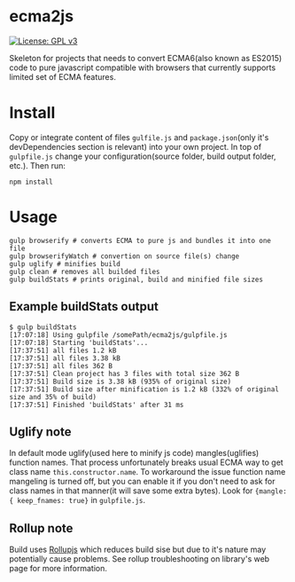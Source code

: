 # ecma2js

[![License: GPL v3](https://img.shields.io/badge/License-GPL%20v3-blue.svg)](http://www.gnu.org/licenses/gpl-3.0)

Skeleton for projects that needs to convert ECMA6(also known as ES2015) code to pure javascript compatible
with browsers that currently supports limited set of ECMA features.

# Install
Copy or integrate content of files `gulfile.js` and `package.json`(only it's devDependencies section is relevant)
into your own project. In top of `gulpfile.js` change your configuration(source folder, build output folder, etc.). Then run:

```
npm install
```

# Usage
```
gulp browserify # converts ECMA to pure js and bundles it into one file
gulp browserifyWatch # convertion on source file(s) change
gulp uglify # minifies build
gulp clean # removes all builded files
gulp buildStats # prints original, build and minified file sizes
```

## Example buildStats output
```
$ gulp buildStats
[17:07:18] Using gulpfile /somePath/ecma2js/gulpfile.js
[17:07:18] Starting 'buildStats'...
[17:37:51] all files 1.2 kB
[17:37:51] all files 3.38 kB
[17:37:51] all files 362 B
[17:37:51] Clean project has 3 files with total size 362 B
[17:37:51] Build size is 3.38 kB (935% of original size)
[17:37:51] Build size after minification is 1.2 kB (332% of original size and 35% of build)
[17:37:51] Finished 'buildStats' after 31 ms
```

## Uglify note
In default mode uglify(used here to minify js code) mangles(uglifies) function names.
That process unfortunately breaks usual ECMA way to get class name `this.constructor.name`.
To workaround the issue function name mangeling is turned off, but you can enable it if you don't need to ask
for class names in that manner(it will save some extra bytes). Look for `{mangle: { keep_fnames: true}` in `gulpfile.js`.

## Rollup note
Build uses [Rollupjs](http://rollupjs.org/) which reduces build sise but due to it's nature may potentially cause problems.
See rollup troubleshooting on library's web page for more information.